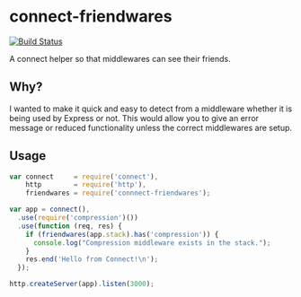 connect-friendwares
===================

[![Build Status](https://travis-ci.org/sebinsua/connect-friendwares.png)](https://travis-ci.org/sebinsua/connect-friendwares)

A connect helper so that middlewares can see their friends.

Why?
----

I wanted to make it quick and easy to detect from a middleware whether it is being used by Express or not. This would allow you to give an error message or reduced functionality unless the correct middlewares are setup.

Usage
-----

```javascript
var connect     = require('connect'),
    http        = require('http'),
    friendwares = require('connnect-friendwares');

var app = connect(),
  .use(require('compression')())
  .use(function (req, res) {
    if (friendwares(app.stack).has('compression')) {
      console.log("Compression middleware exists in the stack.");
    }
    res.end('Hello from Connect!\n');
  });

http.createServer(app).listen(3000);
```
